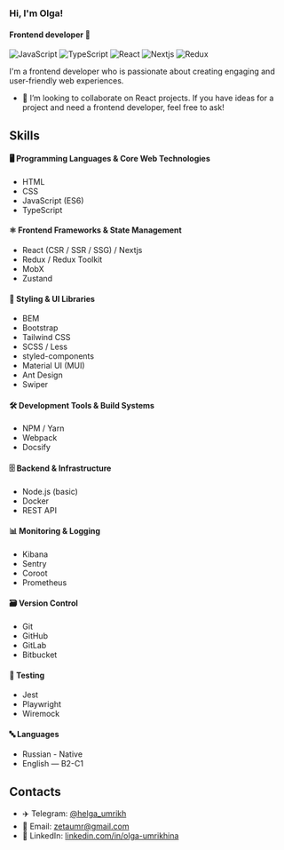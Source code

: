 ### Hi, I'm Olga!
#### Frontend developer 👋

![JavaScript](https://img.shields.io/badge/javascript-%23323330.svg?style=for-the-badge&logo=javascript&logoColor=%23F7DF1E)
![TypeScript](https://img.shields.io/badge/typescript-%23007ACC.svg?style=for-the-badge&logo=typescript&logoColor=white)
![React](https://img.shields.io/badge/react-%2320232a.svg?style=for-the-badge&logo=react&logoColor=%2361DAFB)
![Nextjs](https://img.shields.io/badge/next.js-000000?style=for-the-badge&logo=nextdotjs&logoColor=white)
![Redux](https://img.shields.io/badge/redux-%23593d88.svg?style=for-the-badge&logo=redux&logoColor=white)

I'm a frontend developer who is passionate about creating engaging and user-friendly web experiences.
- 👯 I’m looking to collaborate on React projects. If you have ideas for a project and need a frontend developer, feel free to ask!
     
## Skills

#### 🖥️ Programming Languages & Core Web Technologies
- HTML  
- CSS  
- JavaScript (ES6)  
- TypeScript  

#### ⚛️ Frontend Frameworks & State Management
- React (CSR / SSR / SSG) / Nextjs
- Redux / Redux Toolkit  
- MobX
- Zustand 

#### 🎨  Styling & UI Libraries
- BEM  
- Bootstrap  
- Tailwind CSS  
- SCSS / Less  
- styled-components  
- Material UI (MUI)  
- Ant Design  
- Swiper  

#### 🛠️ Development Tools & Build Systems
- NPM / Yarn  
- Webpack  
- Docsify  

#### 🗄️ Backend & Infrastructure
- Node.js (basic) 
- Docker
- REST API  

#### 📊 Monitoring & Logging
- Kibana  
- Sentry  
- Coroot  
- Prometheus  

#### 🗃️ Version Control
- Git  
- GitHub  
- GitLab  
- Bitbucket  

#### 🧪 Testing
- Jest  
- Playwright  
- Wiremock  

#### 🔤 Languages
- Russian - Native
- English — B2-C1


## Contacts

- ✈️ Telegram: [@helga_umrikh](https://t.me/helga_umrikh)
- 📧 Email: zetaumr@gmail.com
- 🔗 LinkedIn: [linkedin.com/in/olga-umrikhina](http://www.linkedin.com/in/olga-umrikhina)
